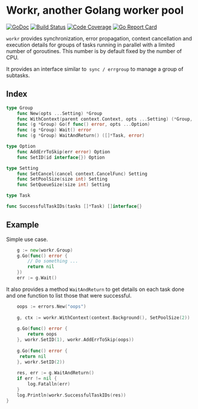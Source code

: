# Workr, another Golang worker pool

[![GoDoc](https://godoc.org/github.com/rvflash/workr?status.svg)](https://godoc.org/github.com/rvflash/workr)
[![Build Status](https://github.com/rvflash/workr/workflows/build/badge.svg)](https://github.com/rvflash/workr/actions?workflow=test)
[![Code Coverage](https://codecov.io/gh/rvflash/workr/branch/main/graph/badge.svg)](https://codecov.io/gh/rvflash/workr)
[![Go Report Card](https://goreportcard.com/badge/github.com/rvflash/workr)](https://goreportcard.com/report/github.com/rvflash/workr)

`workr` provides synchronization, error propagation, context cancellation and execution details 
for groups of tasks running in parallel with a limited number of goroutines.
This number is by default fixed by the number of CPU.

It provides an interface similar to` sync / errgroup` to manage a group of subtasks.


## Index 

```go
type Group
    func New(opts ...Setting) *Group
    func WithContext(parent context.Context, opts ...Setting) (*Group, context.Context)
    func (g *Group) Go(f func() error, opts ...Option)
    func (g *Group) Wait() error
    func (g *Group) WaitAndReturn() ([]*Task, error)

type Option
    func AddErrToSkip(err error) Option
    func SetID(id interface{}) Option

type Setting
    func SetCancel(cancel context.CancelFunc) Setting
    func SetPoolSize(size int) Setting
    func SetQueueSize(size int) Setting

type Task

func SuccessfulTaskIDs(tasks []*Task) []interface{}
```


## Example

Simple use case.

```go
    g := new(workr.Group)
    g.Go(func() error {
        // Do something ...
        return nil
    })
    err := g.Wait()
````

It also provides a method `WaitAndReturn` to get details on each task done and one function to list those that were successful.

```go
    oops := errors.New("oops")
    
    g, ctx := workr.WithContext(context.Background(), SetPoolSize(2))
    
    g.Go(func() error {
        return oops
    }, workr.SetID(1), workr.AddErrToSkip(oops))
    
    g.Go(func() error {
     return nil
    }, workr.SetID(2))
    
    res, err := g.WaitAndReturn()
    if err != nil {
        log.Fatalln(err)
    }
    log.Println(workr.SuccessfulTaskIDs(res))
}
```
